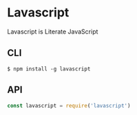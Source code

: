 # Lavascript
Lavascript is Literate JavaScript

## CLI

```console
$ npm install -g lavascript
```


## API

```js
const lavascript = require('lavascript')
```
